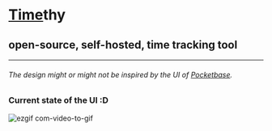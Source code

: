 # <u>Time</u>thy
## open-source, self-hosted, time tracking tool

---



###### The design might or might not be inspired by the UI of <a href="https://pocketbase.com">Pocketbase</a>.

### Current state of the UI :D

![ezgif com-video-to-gif](https://user-images.githubusercontent.com/44339309/235213495-217384b6-8261-4101-a517-03ec2e7b65b1.gif)
